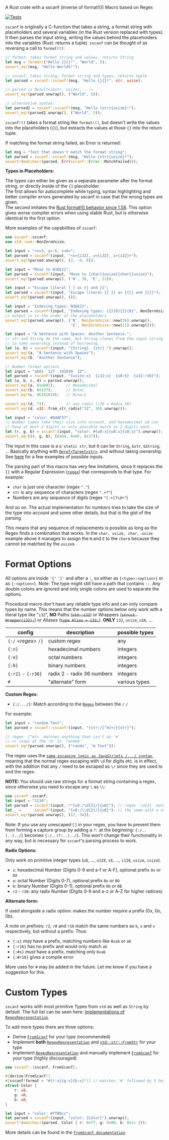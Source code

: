 A Rust crate with a sscanf (inverse of format!()) Macro based on Regex

[![Tests](https://github.com/mich101mich/sscanf/actions/workflows/test.yml/badge.svg)](https://github.com/mich101mich/sscanf/actions/workflows/test.yml)

`sscanf` is originally a C-function that takes a string, a format string with placeholders and
several variables (in the Rust version replaced with types). It then parses the input string,
writing the values behind the placeholders into the variables (Rust: returns a tuple). `sscanf`
can be thought of as reversing a call to `format!()`:
```rust
// format: takes format string and values, returns String
let msg = format!("Hello {}{}!", "World", 5);
assert_eq!(msg, "Hello World5!");

// sscanf: takes string, format string and types, returns tuple
let parsed = sscanf::sscanf!(msg, "Hello {}{}!", str, usize);

// parsed is Result<(&str, usize), ...>
assert_eq!(parsed.unwrap(), ("World", 5));

// alternative syntax:
let parsed2 = sscanf::sscanf!(msg, "Hello {str}{usize}!");
assert_eq!(parsed2.unwrap(), ("World", 5));
```
`sscanf!()` takes a format string like `format!()`, but doesn't write the values into the
placeholders (`{}`), but extracts the values at those `{}` into the return tuple.

If matching the format string failed, an Error is returned:
```rust
let msg = "Text that doesn't match the format string";
let parsed = sscanf::sscanf!(msg, "Hello {str}{usize}!");
assert!(matches!(parsed, Err(sscanf::Error::MatchFailed)));
```

**Types in Placeholders:**

The types can either be given as a separate parameter after the format string, or directly
inside of the `{}` placeholder.  
The first allows for autocomplete while typing, syntax highlighting and better compiler errors
generated by sscanf in case that the wrong types are given.  
The second imitates the [Rust format!() behavior since 1.58](https://blog.rust-lang.org/2022/01/13/Rust-1.58.0.html#captured-identifiers-in-format-strings).
This option gives worse compiler errors when using stable Rust,
but is otherwise identical to the first option.

More examples of the capabilities of `sscanf`:
```rust
use sscanf::sscanf;
use std::num::NonZeroUsize;

let input = "<x=3, y=-6, z=6>";
let parsed = sscanf!(input, "<x={i32}, y={i32}, z={i32}>");
assert_eq!(parsed.unwrap(), (3, -6, 6));

let input = "Move to N36E21";
let parsed = sscanf!(input, "Move to {char}{usize}{char}{usize}");
assert_eq!(parsed.unwrap(), ('N', 36, 'E', 21));

let input = "Escape literal { } as {{ and }}";
let parsed = sscanf!(input, "Escape literal {{ }} as {{{{ and }}}}");
assert_eq!(parsed.unwrap(), ());

let input = "Indexing types: N36E21";
let parsed = sscanf!(input, "Indexing types: {1}{0}{1}{0}", NonZeroUsize, char);
// output is in the order of the placeholders
assert_eq!(parsed.unwrap(), ('N', NonZeroUsize::new(36).unwrap(),
                             'E', NonZeroUsize::new(21).unwrap()));

let input = "A Sentence with Spaces. Another Sentence.";
// str and String do the same, but String clones from the input string
// to take ownership instead of borrowing.
let (a, b) = sscanf!(input, "{String}. {str}.").unwrap();
assert_eq!(a, "A Sentence with Spaces");
assert_eq!(b, "Another Sentence");

// Number format options
let input = "ab01  127  101010  1Z";
let parsed = sscanf!(input, "{usize:x}  {i32:o}  {u8:b}  {u32:r36}");
let (a, b, c, d) = parsed.unwrap();
assert_eq!(a, 0xab01);     // Hexadecimal
assert_eq!(b, 0o127);      // Octal
assert_eq!(c, 0b101010);   // Binary

assert_eq!(d, 71);         // any radix (r36 = Radix 36)
assert_eq!(d, u32::from_str_radix("1Z", 36).unwrap());

let input = "color: #D4AF37";
// Number types take their size into account, and hexadecimal u8 can
// have at most 2 digits => only possible match is 2 digits each.
let (r, g, b) = sscanf!(input, "color: #{u8:x}{u8:x}{u8:x}").unwrap();
assert_eq!((r, g, b), (0xD4, 0xAF, 0x37));
```
The input in this case is a `&'static str`, but it can be `String`, `&str`, `&String`, ...
Basically anything with [`Deref<Target=str>`](https://doc.rust-lang.org/std/ops/trait.Deref.html).
and without taking ownership. See [here](https://docs.rs/sscanf/^0.4.0-alpha/sscanf/macro.sscanf.html#examples)
for a few examples of possible inputs.

The parsing part of this macro has very few limitations, since it replaces the `{}` with a
Regular Expression ([`regex`](https://docs.rs/regex)) that corresponds to that type.
For example:
- `char` is just one character (regex `"."`)
- `str` is any sequence of characters (regex `".+?"`)
- Numbers are any sequence of digits (regex `"[-+]?\d+"`)

And so on. The actual implementation for numbers tries to take the size of the type into
account and some other details, but that is the gist of the parsing.

This means that any sequence of replacements is possible as long as the Regex finds a
combination that works. In the `char, usize, char, usize` example above it manages to assign
the `N` and `E` to the `char`s because they cannot be matched by the `usize`s.

# Format Options
All options are inside `'{'` `'}'` and after a `:`, so either as `{<type>:<option>}` or
as `{:<option>}`. Note: The type might still have a path that contains `::`. Any double
colons are ignored and only single colons are used to separate the options.

Procedural macro don't have any reliable type info and can only compare types by name. This means
that the number options below only work with a literal type like "`i32`", **NO** Paths (~~`std::i32`~~)
or Wrappers (~~`struct Wrapper(i32);`~~) or Aliases (~~`type Alias = i32;`~~). **ONLY** `i32`,
`usize`, `u16`, ...

| config                      | description                | possible types |
| --------------------------- | -------------------------- | -------------- |
| `{:/` _\<regex>_ `/}`       | custom regex               | any            |
| `{:x}`                      | hexadecimal numbers        | integers       |
| `{:o}`                      | octal numbers              | integers       |
| `{:b}`                      | binary numbers             | integers       |
| `{:r2}` - `{:r36}`          | radix 2 - radix 36 numbers | integers       |
| `#`                         | "alternate" form           | various types  |

**Custom Regex:**

- `{:/.../}`: Match according to the [`Regex`](https://docs.rs/regex) between the `/` `/`

For example:
```rust
let input = "random Text";
let parsed = sscanf::sscanf!(input, "{str:/[^m]+/}{str}");

// regex  [^m]+  matches anything that isn't an 'm'
// => stops at the 'm' in 'random'
assert_eq!(parsed.unwrap(), ("rando", "m Text"));
```

The regex uses the [`same escaping logic as JavaScripts /.../ syntax`](https://developer.mozilla.org/en-US/docs/Web/JavaScript/Guide/Regular_Expressions#escaping),
meaning that the normal regex escaping with `\d` for digits etc. is in effect, with the addition
that any `/` need to be escaped as `\/` since they are used to end the regex.

**NOTE:** You should use raw strings for a format string containing a regex, since otherwise you
need to escape any `\` as `\\`:
```rust
use sscanf::sscanf;
let input = "1234";
let parsed = sscanf!(input, r"{u8:/\d{2}/}{u8}"); // regex  \d{2}  matches 2 digits
let _ =      sscanf!(input, "{u8:/\\d{2}/}{u8}"); // the same with a non-raw string
assert_eq!(parsed.unwrap(), (12, 34));
```

Note: If you use any unescaped ( ) in your regex, you have to prevent them from forming a capture
group by adding a `?:` at the beginning: `{:/..(..)../}` becomes `{:/..(?:..)../}`. This won't
change their functionality in any way, but is necessary for `sscanf`'s parsing process to work.

**Radix Options:**

Only work on primitive integer types (`u8`, ..., `u128`, `i8`, ..., `i128`, `usize`, `isize`).
- `x`: hexadecimal Number (Digits 0-9 and a-f or A-F), optional prefix `0x` or `0X`
- `o`: octal Number (Digits 0-7), optional prefix `0o` or `0O`
- `b`: binary Number (Digits 0-1), optional prefix `0b` or `0B`
- `r2` - `r36`: any radix Number (Digits 0-9 and a-z or A-Z for higher radices)

**Alternate form:**

If used alongside a radix option: makes the number require a prefix (0x, 0o, 0b).

A note on prefixes: `r2`, `r8` and `r16` match the same numbers as `b`, `o` and `x` respectively,
but without a prefix. Thus:
- `{:x}` _may_ have a prefix, matching numbers like `0xab` or `ab`
- `{:r16}` has no prefix and would only match `ab`
- `{:#x}` _must_ have a prefix, matching only `0xab`
- `{:#r16}` gives a compile error

More uses for `#` may be added in the future. Let me know if you have a suggestion for this.

# Custom Types

`sscanf` works with most primitive Types from `std` as well as `String` by default. The
full list can be seen here: [Implementations of `RegexRepresentation`](https://docs.rs/sscanf/^0.4.0-alpha/sscanf/trait.RegexRepresentation.html#foreign-impls).

To add more types there are three options:
- Derive [`FromScanf`](https://docs.rs/sscanf/^0.4.0-alpha/sscanf/trait.FromScanf.html) for your type (recommended)
- Implement **both** [`RegexRepresentation`](https://docs.rs/sscanf/^0.4.0-alpha/sscanf/trait.RegexRepresentation.html) and [`std::str::FromStr`](https://doc.rust-lang.org/std/str/trait.FromStr.html) for your type
- Implement [`RegexRepresentation`](https://docs.rs/sscanf/^0.4.0-alpha/sscanf/trait.RegexRepresentation.html) and manually implement [`FromScanf`](https://docs.rs/sscanf/^0.4.0-alpha/sscanf/trait.FromScanf.html) for your type (highly discouraged)

```rust
use sscanf::{sscanf, FromScanf};

#[derive(FromScanf)]
#[sscanf(format = "#{r:x}{g:x}{b:x}")] // matches '#' followed by 3 hexadecimal u8s
struct Color {
    r: u8,
    g: u8,
    b: u8,
}

let input = "color: #ff00cc";
let parsed = sscanf!(input, "color: {Color}").unwrap();
assert!(matches!(parsed, Color { r: 0xff, g: 0x00, b: 0xcc }));
```

More details can be found in the [`FromScanf documentation`](https://docs.rs/sscanf/^0.4.0-alpha/sscanf/trait.FromScanf.html)
